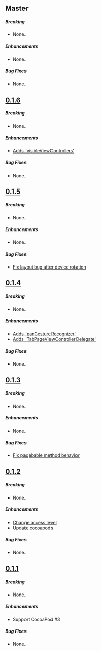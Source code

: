 ## Master

##### Breaking

* None.

##### Enhancements

* None.

##### Bug Fixes

* None.

## [0.1.6](https://github.com/cats-oss/Chausie/releases/tag/0.1.6)

##### Breaking

* None.

##### Enhancements

* [Adds 'visibleViewControllers'](https://github.com/cats-oss/Chausie/commit/079f2a4f487ec020923f3a89a74faa588124e447)

##### Bug Fixes

* None.

## [0.1.5](https://github.com/cats-oss/Chausie/releases/tag/0.1.5)

##### Breaking

* None.

##### Enhancements

* None.

##### Bug Fixes

* [Fix layout bug after device rotation](https://github.com/cats-oss/Chausie/pull/6)

## [0.1.4](https://github.com/cats-oss/Chausie/releases/tag/0.1.4)

##### Breaking

* None.

##### Enhancements

* [Adds 'panGestureRecognizer'](https://github.com/cats-oss/Chausie/pull/5/commits/5e9945263ab61840d19cd26c749e87933c70e3d4)
* [Adds 'TabPageViewControllerDelegate'](https://github.com/cats-oss/Chausie/pull/5/commits/f0a568483627bf83f8457936d52082ad5ff87b91)

##### Bug Fixes

* None.

## [0.1.3](https://github.com/cats-oss/Chausie/releases/tag/0.1.3)

##### Breaking

* None.

##### Enhancements

* None.

##### Bug Fixes

* [Fix pagebable method behavior](https://github.com/cats-oss/Chausie/commit/120d55f5a52dd914a273c4846a19c2c4da9cfa9f)

## [0.1.2](https://github.com/cats-oss/Chausie/releases/tag/0.1.2)

##### Breaking

* None.

##### Enhancements

* [Change access level ](https://github.com/cats-oss/Chausie/commit/ddf88edbe8470653792e20b5ca127dabcafda3c1)
* [Update cocoapods](https://github.com/cats-oss/Chausie/commit/f0088a7f3dbbf9c67d2f65497dbc6154277a568d)

##### Bug Fixes

* None.

## [0.1.1](https://github.com/cats-oss/Chausie/releases/tag/0.1.1)

##### Breaking

* None. 

##### Enhancements

* Support CocoaPod #3

##### Bug Fixes

* None. 
